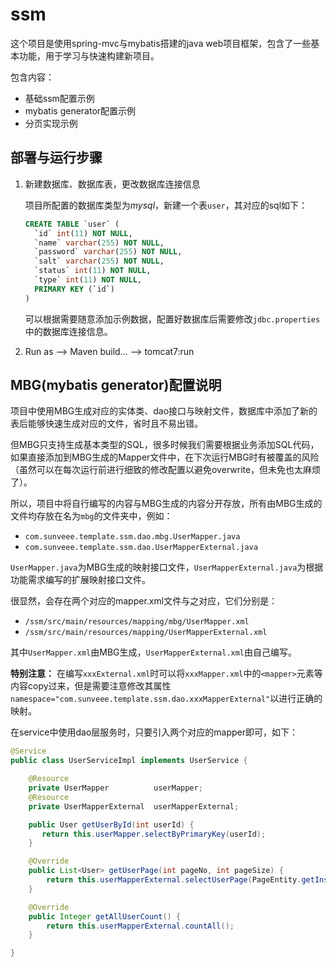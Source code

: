 # ssm
这个项目是使用spring-mvc与mybatis搭建的java web项目框架，包含了一些基本功能，用于学习与快速构建新项目。

包含内容：
- 基础ssm配置示例
- mybatis generator配置示例
- 分页实现示例

## 部署与运行步骤
1. 新建数据库、数据库表，更改数据库连接信息

    项目所配置的数据库类型为*mysql*，新建一个表`user`，其对应的sql如下：
    ```sql
    CREATE TABLE `user` (
      `id` int(11) NOT NULL,
      `name` varchar(255) NOT NULL,
      `password` varchar(255) NOT NULL,
      `salt` varchar(255) NOT NULL,
      `status` int(11) NOT NULL,
      `type` int(11) NOT NULL,
      PRIMARY KEY (`id`)
    )
    ```
    可以根据需要随意添加示例数据，配置好数据库后需要修改`jdbc.properties`中的数据库连接信息。
    
2. Run as --> Maven build... --> tomcat7:run

## MBG(mybatis generator)配置说明

项目中使用MBG生成对应的实体类、dao接口与映射文件，数据库中添加了新的表后能够快速生成对应的文件，省时且不易出错。

但MBG只支持生成基本类型的SQL，很多时候我们需要根据业务添加SQL代码，如果直接添加到MBG生成的Mapper文件中，在下次运行MBG时有被覆盖的风险（虽然可以在每次运行前进行细致的修改配置以避免overwrite，但未免也太麻烦了）。

所以，项目中将自行编写的内容与MBG生成的内容分开存放，所有由MBG生成的文件均存放在名为`mbg`的文件夹中，例如：
- `com.sunveee.template.ssm.dao.mbg.UserMapper.java`
- `com.sunveee.template.ssm.dao.UserMapperExternal.java`

`UserMapper.java`为MBG生成的映射接口文件，`UserMapperExternal.java`为根据功能需求编写的扩展映射接口文件。

很显然，会存在两个对应的mapper.xml文件与之对应，它们分别是：
- `/ssm/src/main/resources/mapping/mbg/UserMapper.xml`
- `/ssm/src/main/resources/mapping/UserMapperExternal.xml`

其中`UserMapper.xml`由MBG生成，`UserMapperExternal.xml`由自己编写。

**特别注意：**
在编写`xxxExternal.xml`时可以将`xxxMapper.xml`中的`<mapper>`元素等内容copy过来，但是需要注意修改其属性`namespace="com.sunveee.template.ssm.dao.xxxMapperExternal"`以进行正确的映射。

在service中使用dao层服务时，只要引入两个对应的mapper即可，如下：
```java
@Service
public class UserServiceImpl implements UserService {

    @Resource
    private UserMapper          userMapper;
    @Resource
    private UserMapperExternal  userMapperExternal;

    public User getUserById(int userId) {
       return this.userMapper.selectByPrimaryKey(userId);
    }

    @Override
    public List<User> getUserPage(int pageNo, int pageSize) {
        return this.userMapperExternal.selectUserPage(PageEntity.getInstance(pageNo, pageSize));
    }

    @Override
    public Integer getAllUserCount() {
        return this.userMapperExternal.countAll();
    }

}
```
